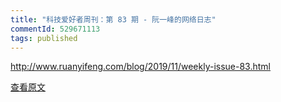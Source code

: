 ```yaml
---
title: "科技爱好者周刊：第 83 期 - 阮一峰的网络日志"
commentId: 529671113
tags: published
---
```


http://www.ruanyifeng.com/blog/2019/11/weekly-issue-83.html
    
[查看原文](https://github.com/lotosbin/lotosbin.github.io/issues/119)
    